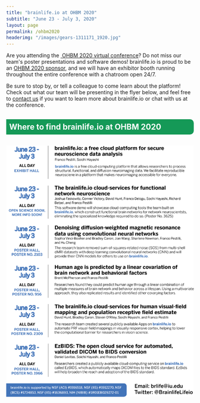 ```yaml
---
title: "brainlife.io at OHBM 2020"
subtitle: "June 23 - July 3, 2020"
layout: page
permalink: /ohbm2020
headerimg: "/images/gears-1311171_1920.jpg"
---
```


<p>Are you attending the <a href="https://www.humanbrainmapping.org/i4a/pages/index.cfm?pageID=3958&activateFull=true"> OHBM 2020 virtual conference</a>? Do not miss our team's poster presentations and software demos! brainlife.io is proud to be an <a href="https://www.humanbrainmapping.org/i4a/pages/index.cfm?pageid=3973">OHBM 2020 sponsor</a>, and we will have an exhibitor booth running throughout the entire conference with a chatroom open 24/7.</p>

<p>Be sure to stop by, or tell a colleague to come learn about the platform! Check out what our team will be presenting in the flyer below, and feel free to <a href="https://brainlife.io/docs/contact/">contact us</a> if you want to learn more about brainlife.io or chat with us at the conference.</P>

<h2 style="background-color: #159957; color: white; padding: 8px; margin-bottom: 30px; border-top-right-radius: 10px; border-bottom-right-radius: 10px;">Where to find brainlife.io at OHBM 2020</h2>

![An image displaying brainlife.io events at OHBM 2020. Contact us for a written list.](images/OHBM_updated.png)
